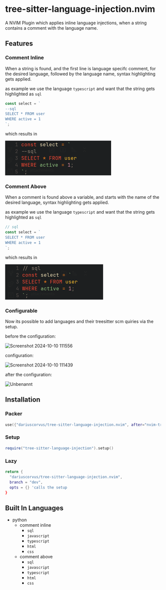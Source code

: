 # tree-sitter-language-injection.nvim

A NVIM Plugin which applies inline language injections, when a string contains a comment with the language name.

## Features

### Comment Inline

When a string is found, and the first line is language specifc comment, for the desired language, followed by the language name, syntax highlighting gets applied.

as example we use the language `typescript` and want that the string gets highlighted as `sql`

```typescript
const select = `
--sql
SELECT * FROM user
WHERE active = 1
`;
```

which results in

![typescript_inline_sql](https://raw.githubusercontent.com/DariusCorvus/DariusCorvus/main/assets/wezterm-gui_cchWP58tx2.png)

### Comment Above

When a comment is found above a variable, and starts with the name of the desired language, syntax highlighting gets applied.

as example we use the language `typescript` and want that the string gets highlighted as `sql`

```typescript
// sql
const select = `
SELECT * FROM user
WHERE active = 1
`;
```

which results in

![typescript_above_sql](https://raw.githubusercontent.com/DariusCorvus/DariusCorvus/main/assets/wezterm-gui_WDmWbPhxb9.png)

### Configurable
Now its possible to add languages and their treesitter scm quiries via the setup.

before the configuration:

![Screenshot 2024-10-10 111556](https://github.com/user-attachments/assets/2f92846e-5b8c-4916-b049-7d0b68cc8155)

configuration:

![Screenshot 2024-10-10 111439](https://github.com/user-attachments/assets/788a512f-47ab-49b8-b438-661b746a23c2)

after the configuration:

![Unbenannt](https://github.com/user-attachments/assets/16a48553-653c-4bc3-8b6a-11ed9efcff71)

## Installation

### Packer

```lua
use({"dariuscorvus/tree-sitter-language-injection.nvim", after="nvim-treesitter"})
```

### Setup

```lua
require("tree-sitter-language-injection").setup()
```

### Lazy

```lua
return {
  "dariuscorvus/tree-sitter-language-injection.nvim",
  branch = "dev",
  opts = {} 'calls the setup
}
```


## Built In Languages

- python
  - comment inline
    - `sql`
    - `javascript`
    - `typescript`
    - `html`
    - `css`
  - comment above
    - `sql`
    - `javascript`
    - `typescript`
    - `html`
    - `css`

